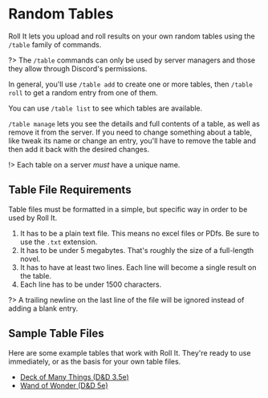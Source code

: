 # Random Tables

Roll It lets you upload and roll results on your own random tables using the `/table` family of commands.

?> The `/table` commands can only be used by server managers and those they allow through Discord's permissions.

In general, you'll use `/table add` to create one or more tables, then `/table roll` to get a random entry from one of them.

You can use `/table list` to see which tables are available.

`/table manage` lets you see the details and full contents of a table, as well as remove it from the server. If you need to change something about a table, like tweak its name or change an entry, you'll have to remove the table and then add it back with the desired changes.

!> Each table on a server *must* have a unique name.

## Table File Requirements

Table files must be formatted in a simple, but specific way in order to be used by Roll It.

1. It has to be a plain text file. This means no excel files or PDfs. Be sure to use the `.txt` extension.
2. It has to be under 5 megabytes. That's roughly the size of a full-length novel.
3. It has to have at least two lines. Each line will become a single result on the table.
4. Each line has to be under 1500 characters.

?> A trailing newline on the last line of the file will be ignored instead of adding a blank entry.

## Sample Table Files

Here are some example tables that work with Roll It. They're ready to use immediately, or as the basis for your own table files.

* [Deck of Many Things (D&D 3.5e)](../samples/deck-of-many-things-35e.txt ':ignore')
* [Wand of Wonder (D&D 5e)](../samples/wand-of-wonder-5e.txt ':ignore')
